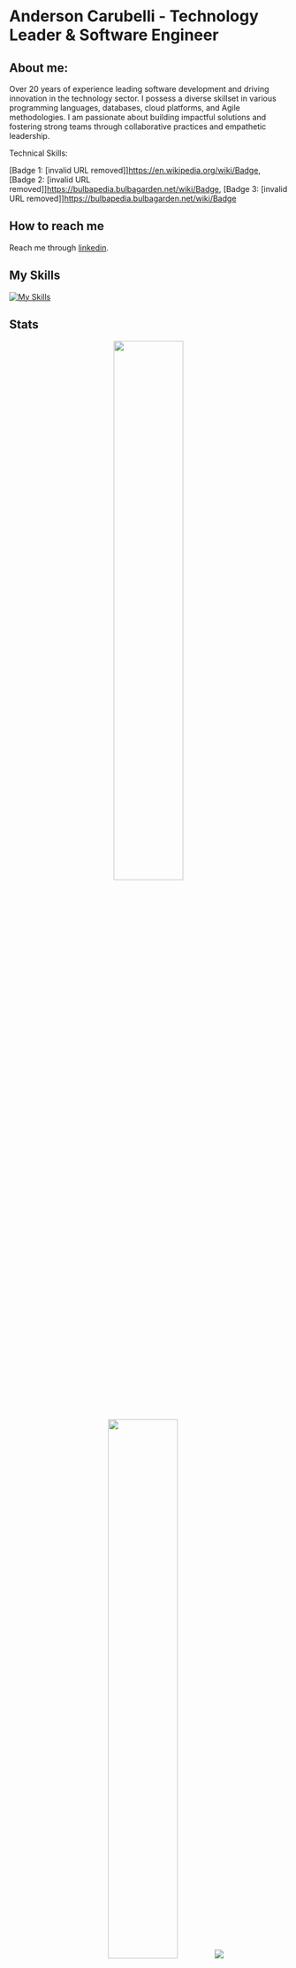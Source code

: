 # Anderson Carubelli - Technology Leader & Software Engineer

## About me:

Over 20 years of experience leading software development and driving innovation in the technology sector. I possess a diverse skillset in various programming languages, databases, cloud platforms, and Agile methodologies. I am passionate about building impactful solutions and fostering strong teams through collaborative practices and empathetic leadership.

Technical Skills:

[Badge 1: [invalid URL removed]]https://en.wikipedia.org/wiki/Badge, 
[Badge 2: [invalid URL removed]]https://bulbapedia.bulbagarden.net/wiki/Badge, 
[Badge 3: [invalid URL removed]]https://bulbapedia.bulbagarden.net/wiki/Badge

## How to reach me
Reach me through [linkedin](https://www.linkedin.com/in/andersoncarubelli/).

## My Skills
[![My Skills](https://skillicons.dev/icons?i=java,go,py,rails,git,github,gitlab,postgres,docker,aws,gcp,cloudflare)](https://skillicons.dev)

## Stats

<p align="center">
  <img height="50%" width="auto" src ="https://github-readme-stats.vercel.app/api?username=andersoncarubelli&show_icons=true&count_private=true&theme=darcula&hide_border=true&hide=issues,contribs&bg_color=00000000">
  <img height="50%" width="auto" src ="https://github-readme-stats.vercel.app/api/top-langs/?username=andersoncarubelli&layout=compact&hide_border=true&theme=darcula&bg_color=00000000&langs_count=6">
  <img src ="https://github-readme-streak-stats.herokuapp.com?user=andersoncarubelli&theme=darcula&hide_border=true&background=FFFFFF00">
  <br>
  <br>
</p>


